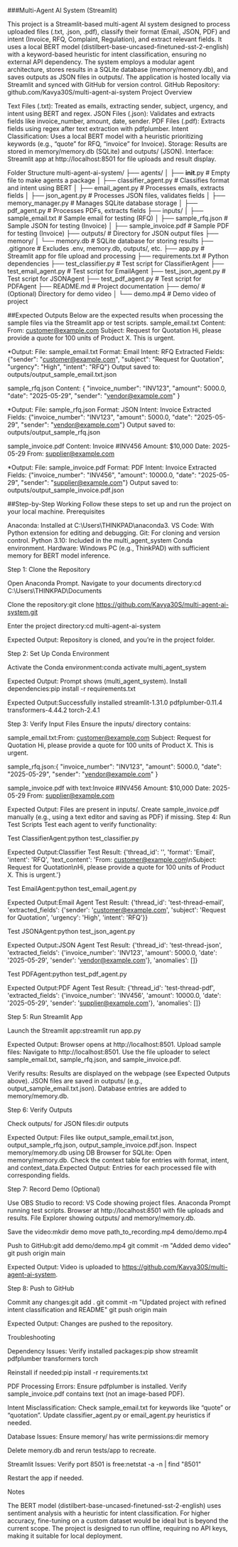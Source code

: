 ###Multi-Agent AI System (Streamlit)

This project is a Streamlit-based multi-agent AI system designed to process uploaded files (.txt, .json, .pdf), classify their format (Email, JSON, PDF) and intent (Invoice, RFQ, Complaint, Regulation), and extract relevant fields. It uses a local BERT model (distilbert-base-uncased-finetuned-sst-2-english) with a keyword-based heuristic for intent classification, ensuring no external API dependency. The system employs a modular agent architecture, stores results in a SQLite database (memory/memory.db), and saves outputs as JSON files in outputs/. The application is hosted locally via Streamlit and synced with GitHub for version control.
GitHub Repository: github.com/Kavya30S/multi-agent-ai-system
Project Overview

Text Files (.txt): Treated as emails, extracting sender, subject, urgency, and intent using BERT and regex.
JSON Files (.json): Validates and extracts fields like invoice_number, amount, date, sender.
PDF Files (.pdf): Extracts fields using regex after text extraction with pdfplumber.
Intent Classification: Uses a local BERT model with a heuristic prioritizing keywords (e.g., “quote” for RFQ, “invoice” for Invoice).
Storage: Results are stored in memory/memory.db (SQLite) and outputs/ (JSON).
Interface: Streamlit app at http://localhost:8501 for file uploads and result display.

Folder Structure
multi-agent-ai-system/
├── agents/
│   ├── __init__.py               # Empty file to make agents a package
│   ├── classifier_agent.py       # Classifies format and intent using BERT
│   ├── email_agent.py            # Processes emails, extracts fields
│   ├── json_agent.py             # Processes JSON files, validates fields
│   ├── memory_manager.py         # Manages SQLite database storage
│   ├── pdf_agent.py              # Processes PDFs, extracts fields
├── inputs/
│   ├── sample_email.txt          # Sample email for testing (RFQ)
│   ├── sample_rfq.json           # Sample JSON for testing (Invoice)
│   ├── sample_invoice.pdf        # Sample PDF for testing (Invoice)
├── outputs/                      # Directory for JSON output files
├── memory/
│   └── memory.db                 # SQLite database for storing results
├── .gitignore                    # Excludes .env, memory.db, outputs/, etc.
├── app.py                        # Streamlit app for file upload and processing
├── requirements.txt              # Python dependencies
├── test_classifier.py            # Test script for ClassifierAgent
├── test_email_agent.py           # Test script for EmailAgent
├── test_json_agent.py            # Test script for JSONAgent
├── test_pdf_agent.py             # Test script for PDFAgent
├── README.md                     # Project documentation
├── demo/                         # (Optional) Directory for demo video
│   └── demo.mp4                  # Demo video of project

##Expected Outputs
Below are the expected results when processing the sample files via the Streamlit app or test scripts.
sample_email.txt
Content:
From: customer@example.com
Subject: Request for Quotation
Hi, please provide a quote for 100 units of Product X. This is urgent.

*Output:
File: sample_email.txt
Format: Email
Intent: RFQ
Extracted Fields: {"sender": "customer@example.com", "subject": "Request for Quotation", "urgency": "High", "intent": "RFQ"}
Output saved to: outputs/output_sample_email.txt.json

sample_rfq.json
Content:
{
    "invoice_number": "INV123",
    "amount": 5000.0,
    "date": "2025-05-29",
    "sender": "vendor@example.com"
}

*Output:
File: sample_rfq.json
Format: JSON
Intent: Invoice
Extracted Fields: {"invoice_number": "INV123", "amount": 5000.0, "date": "2025-05-29", "sender": "vendor@example.com"}
Output saved to: outputs/output_sample_rfq.json

sample_invoice.pdf
Content:
Invoice #INV456
Amount: $10,000
Date: 2025-05-29
From: supplier@example.com

*Output:
File: sample_invoice.pdf
Format: PDF
Intent: Invoice
Extracted Fields: {"invoice_number": "INV456", "amount": 10000.0, "date": "2025-05-29", "sender": "supplier@example.com"}
Output saved to: outputs/output_sample_invoice.pdf.json

##Step-by-Step Working
Follow these steps to set up and run the project on your local machine.
Prerequisites

Anaconda: Installed at C:\Users\THINKPAD\anaconda3.
VS Code: With Python extension for editing and debugging.
Git: For cloning and version control.
Python 3.10: Included in the multi_agent_system Conda environment.
Hardware: Windows PC (e.g., ThinkPAD) with sufficient memory for BERT model inference.

Step 1: Clone the Repository

Open Anaconda Prompt.
Navigate to your documents directory:cd C:\Users\THINKPAD\Documents


Clone the repository:git clone https://github.com/Kavya30S/multi-agent-ai-system.git


Enter the project directory:cd multi-agent-ai-system

Expected Output: Repository is cloned, and you’re in the project folder.

Step 2: Set Up Conda Environment

Activate the Conda environment:conda activate multi_agent_system

Expected Output: Prompt shows (multi_agent_system).
Install dependencies:pip install -r requirements.txt

Expected Output:Successfully installed streamlit-1.31.0 pdfplumber-0.11.4 transformers-4.44.2 torch-2.4.1



Step 3: Verify Input Files
Ensure the inputs/ directory contains:

sample_email.txt:From: customer@example.com
Subject: Request for Quotation
Hi, please provide a quote for 100 units of Product X. This is urgent.


sample_rfq.json:{
    "invoice_number": "INV123",
    "amount": 5000.0,
    "date": "2025-05-29",
    "sender": "vendor@example.com"
}


sample_invoice.pdf with text:Invoice #INV456
Amount: $10,000
Date: 2025-05-29
From: supplier@example.com



Expected Output: Files are present in inputs/. Create sample_invoice.pdf manually (e.g., using a text editor and saving as PDF) if missing.
Step 4: Run Test Scripts
Test each agent to verify functionality:

Test ClassifierAgent:python test_classifier.py

Expected Output:Classifier Test Result: {'thread_id': '<uuid>', 'format': 'Email', 'intent': 'RFQ', 'text_content': 'From: customer@example.com\nSubject: Request for Quotation\nHi, please provide a quote for 100 units of Product X. This is urgent.'}


Test EmailAgent:python test_email_agent.py

Expected Output:Email Agent Test Result: {'thread_id': 'test-thread-email', 'extracted_fields': {'sender': 'customer@example.com', 'subject': 'Request for Quotation', 'urgency': 'High', 'intent': 'RFQ'}}


Test JSONAgent:python test_json_agent.py

Expected Output:JSON Agent Test Result: {'thread_id': 'test-thread-json', 'extracted_fields': {'invoice_number': 'INV123', 'amount': 5000.0, 'date': '2025-05-29', 'sender': 'vendor@example.com'}, 'anomalies': []}


Test PDFAgent:python test_pdf_agent.py

Expected Output:PDF Agent Test Result: {'thread_id': 'test-thread-pdf', 'extracted_fields': {'invoice_number': 'INV456', 'amount': 10000.0, 'date': '2025-05-29', 'sender': 'supplier@example.com'}, 'anomalies': []}



Step 5: Run Streamlit App

Launch the Streamlit app:streamlit run app.py

Expected Output: Browser opens at http://localhost:8501.
Upload sample files:
Navigate to http://localhost:8501.
Use the file uploader to select sample_email.txt, sample_rfq.json, and sample_invoice.pdf.


Verify results:
Results are displayed on the webpage (see Expected Outputs above).
JSON files are saved in outputs/ (e.g., output_sample_email.txt.json).
Database entries are added to memory/memory.db.



Step 6: Verify Outputs

Check outputs/ for JSON files:dir outputs

Expected Output: Files like output_sample_email.txt.json, output_sample_rfq.json, output_sample_invoice.pdf.json.
Inspect memory/memory.db using DB Browser for SQLite:
Open memory/memory.db.
Check the context table for entries with format, intent, and context_data.Expected Output: Entries for each processed file with corresponding fields.



Step 7: Record Demo (Optional)

Use OBS Studio to record:
VS Code showing project files.
Anaconda Prompt running test scripts.
Browser at http://localhost:8501 with file uploads and results.
File Explorer showing outputs/ and memory/memory.db.


Save the video:mkdir demo
move path_to_recording.mp4 demo/demo.mp4


Push to GitHub:git add demo/demo.mp4
git commit -m "Added demo video"
git push origin main

Expected Output: Video is uploaded to https://github.com/Kavya30S/multi-agent-ai-system.

Step 8: Push to GitHub

Commit any changes:git add .
git commit -m "Updated project with refined intent classification and README"
git push origin main

Expected Output: Changes are pushed to the repository.

Troubleshooting

Dependency Issues:
Verify installed packages:pip show streamlit pdfplumber transformers torch


Reinstall if needed:pip install -r requirements.txt




PDF Processing Errors:
Ensure pdfplumber is installed.
Verify sample_invoice.pdf contains text (not an image-based PDF).


Intent Misclassification:
Check sample_email.txt for keywords like “quote” or “quotation”.
Update classifier_agent.py or email_agent.py heuristics if needed.


Database Issues:
Ensure memory/ has write permissions:dir memory


Delete memory.db and rerun tests/app to recreate.


Streamlit Issues:
Verify port 8501 is free:netstat -a -n | find "8501"


Restart the app if needed.



Notes

The BERT model (distilbert-base-uncased-finetuned-sst-2-english) uses sentiment analysis with a heuristic for intent classification. For higher accuracy, fine-tuning on a custom dataset would be ideal but is beyond the current scope.
The project is designed to run offline, requiring no API keys, making it suitable for local deployment.

